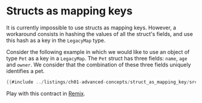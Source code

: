 # Structs as mapping keys

It is currently impossible to use structs as mapping keys. However, a workaround consists in hashing the values of all the struct's fields, and use this hash as a key in the `LegacyMap` type.

Consider the following example in which we would like to use an object of
type `Pet` as a key in a `LegacyMap`. The `Pet` struct has three fields: `name`, `age` and `owner`. We consider that the combination of these three fields uniquely identifies a pet.

```rust
{{#include ../listings/ch01-advanced-concepts/struct_as_mapping_key/src/contract.cairo}}
```

Play with this contract in [Remix](https://remix.ethereum.org/?#activate=Starknet&url=https://github.com/NethermindEth/StarknetByExample/blob/main/listings/ch01-advanced-concepts/struct_as_mapping_key/src/contract.cairo).